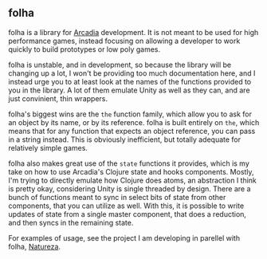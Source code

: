 ## folha

folha is a library for [Arcadia](https://github.com/arcadia-unity/Arcadia) development.
It is not meant to be used for high performance games, instead focusing on allowing
a developer to work quickly to build prototypes or low poly games.

folha is unstable, and in development, so because the library will be changing up a lot,
I won't be providing too much documentation here, and I instead urge you to at least look
at the names of the functions provided to you in the library. A lot of them emulate Unity
as well as they can, and are just convinient, thin wrappers.

folha's biggest wins are the `the` function family, which allow you to ask for an object
by its name, or by its reference. folha is built entirely on `the`, which means that for
any function that expects an object reference, you can pass in a string instead. This is
obviously inefficient, but totally adequate for relatively simple games.

folha also makes great use of the `state` functions it provides, which is my take on how
to use Arcadia's Clojure state and hooks components. Mostly, I'm trying to directly emulate
how Clojure does atoms, an abstraction I think is pretty okay, considering Unity is single
threaded by design. There are a bunch of functions meant to sync in select bits of state
from other components, that you can utilize as well. With this, it is possible to write
updates of state from a single master component, that does a reduction, and then syncs in
the remaining state.

For examples of usage, see the project I am developing in parellel with folha, [Natureza](https://github.com/mysterymachine/natureza).
